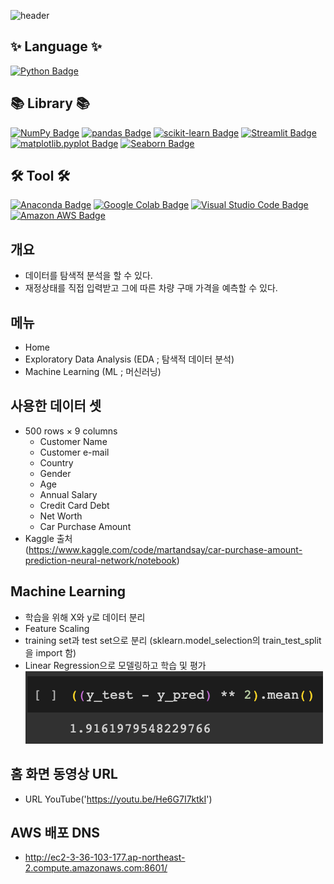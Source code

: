 ![header](https://capsule-render.vercel.app/api?type=waving&color=timeGradient&height=300&section=header&text=Car%20Price%20App%20🚘&fontSize=90)

## ✨ Language ✨
[![Python Badge](https://img.shields.io/badge/Python-3776AB?style=flat&logo=Python&logoColor=white)](https://www.python.org/downloads/)

## 📚 Library 📚
[![NumPy Badge](https://img.shields.io/badge/NumPy-013243?style=flat&logo=NumPy&logoColor=white)](https://numpy.org/install/)
[![pandas Badge](https://img.shields.io/badge/pandas-150458?style=flat&logo=pandas&logoColor=white)](https://pandas.pydata.org/)
[![scikit-learn Badge](https://img.shields.io/badge/scikit-learn-F7931E?style=flat&logo=scikit-learn&logoColor=white)](https://scikit-learn.org/stable/install.html)
[![Streamlit Badge](https://img.shields.io/badge/Streamlit-FF4B4B?style=flat&logo=Streamlit&logoColor=white)](https://streamlit.io/)
[![matplotlib.pyplot Badge](https://img.shields.io/badge/matplotlib.pyplot-F7931E?style=flat&logo=matplotlib.pyplot&logoColor=white)](https://matplotlib.org/stable/users/installing/index.html)
[![Seaborn Badge](https://img.shields.io/badge/Seaborn-232F3E?style=flat&logo=Seaborn&logoColor=white)](https://seaborn.pydata.org/installing.html)

## 🛠️ Tool 🛠️
[![Anaconda Badge](https://img.shields.io/badge/Anaconda-44A833?style=flat&logo=Anaconda&logoColor=white)](https://www.anaconda.com/products/distribution)
[![Google Colab Badge](https://img.shields.io/badge/Google%20Colab-F9AB00?style=flat&logo=Google%20Colab&logoColor=white)](https://colab.research.google.com/?hl=ko)
[![Visual Studio Code Badge](https://img.shields.io/badge/Visual%20Studio%20Code-007ACC?style=flat&logo=Visual%20Studio%20Code&logoColor=white)](https://code.visualstudio.com/download)
[![Amazon AWS Badge](https://img.shields.io/badge/Amazon%20AWS-232F3E?style=flat&logo=Amazon%20AWS&logoColor=white)](https://aws.amazon.com/ko/console/)


## 개요
- 데이터를 탐색적 분석을 할 수 있다.
- 재정상태를 직접 입력받고 그에 따른 차량 구매 가격을 예측할 수 있다.

## 메뉴
- Home
- Exploratory Data Analysis (EDA ; 탐색적 데이터 분석)
- Machine Learning (ML ; 머신러닝)

## 사용한 데이터 셋
- 500 rows × 9 columns
    - Customer Name
    - Customer e-mail
    - Country
    - Gender
    - Age
    - Annual Salary
    - Credit Card Debt
    - Net Worth
    - Car Purchase Amount
- Kaggle 출처  
(https://www.kaggle.com/code/martandsay/car-purchase-amount-prediction-neural-network/notebook)

## Machine Learning 
- 학습을 위해 X와 y로 데이터 분리
- Feature Scaling
- training set과 test set으로 분리  (sklearn.model_selection의 train_test_split을 import 함)
- Linear Regression으로 모델링하고 학습 및 평가  
![screenshot](https://github.com/yongminjo/car_price_dash_board/blob/main/data/model.png?raw=true)

## 홈 화면 동영상 URL
- URL YouTube('https://youtu.be/He6G7I7ktkI')

## AWS 배포 DNS
- http://ec2-3-36-103-177.ap-northeast-2.compute.amazonaws.com:8601/
